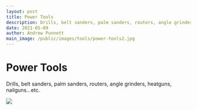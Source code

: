 ```yaml
---
layout: post
title: Power Tools
description: Drills, belt sanders, palm sanders, routers, angle grinders, heatguns, nailguns...etc. 
date: 2021-05-09
author: Andrew Punnett
main_image: /public/images/tools/power-tools2.jpg
---
```


# Power Tools

Drills, belt sanders, palm sanders, routers, angle grinders, heatguns, nailguns...etc.

![](/public/images/toolls/power-tools2.jpg)

